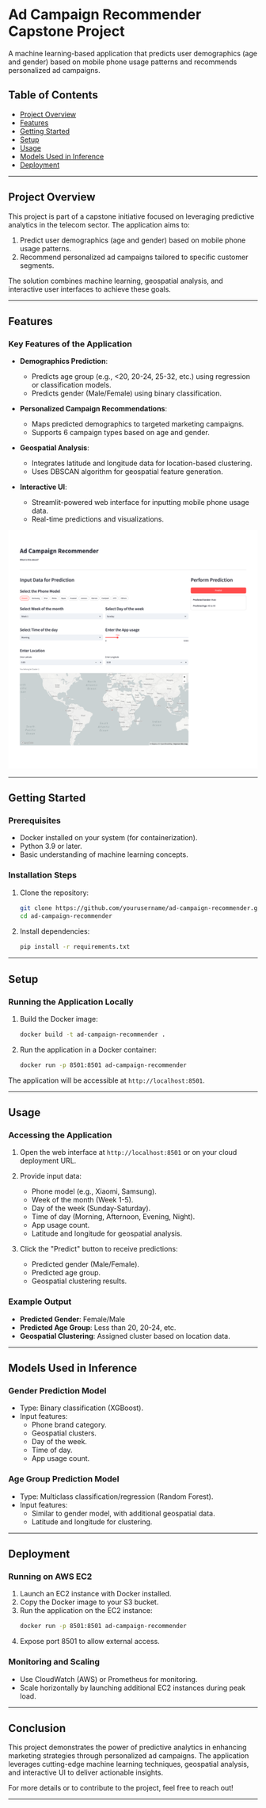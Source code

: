 # Ad Campaign Recommender Capstone Project

A machine learning-based application that predicts user demographics (age and gender) based on mobile phone usage patterns and recommends personalized ad campaigns.

## Table of Contents
- [Project Overview](#project-overview)
- [Features](#features)
- [Getting Started](#getting-started)
- [Setup](#setup)
- [Usage](#usage)
- [Models Used in Inference](#models-used-in-inference)
- [Deployment](#deployment)

---

## Project Overview

This project is part of a capstone initiative focused on leveraging predictive analytics in the telecom sector. The application aims to:

1. Predict user demographics (age and gender) based on mobile phone usage patterns.
2. Recommend personalized ad campaigns tailored to specific customer segments.

The solution combines machine learning, geospatial analysis, and interactive user interfaces to achieve these goals.

---

## Features

### Key Features of the Application
- **Demographics Prediction**:
  - Predicts age group (e.g., <20, 20-24, 25-32, etc.) using regression or classification models.
  - Predicts gender (Male/Female) using binary classification.

- **Personalized Campaign Recommendations**:
  - Maps predicted demographics to targeted marketing campaigns.
  - Supports 6 campaign types based on age and gender.

- **Geospatial Analysis**:
  - Integrates latitude and longitude data for location-based clustering.
  - Uses DBSCAN algorithm for geospatial feature generation.

- **Interactive UI**:
  - Streamlit-powered web interface for inputting mobile phone usage data.
  - Real-time predictions and visualizations.

![](App_Screenshot.png)

---

## Getting Started

### Prerequisites
- Docker installed on your system (for containerization).
- Python 3.9 or later.
- Basic understanding of machine learning concepts.

### Installation Steps
1. Clone the repository:
   ```bash
   git clone https://github.com/yourusername/ad-campaign-recommender.git
   cd ad-campaign-recommender
   ```

2. Install dependencies:
   ```bash
   pip install -r requirements.txt
   ```

---

## Setup

### Running the Application Locally
1. Build the Docker image:
   ```bash
   docker build -t ad-campaign-recommender .
   ```

2. Run the application in a Docker container:
   ```bash
   docker run -p 8501:8501 ad-campaign-recommender
   ```

The application will be accessible at `http://localhost:8501`.

---

## Usage

### Accessing the Application
1. Open the web interface at `http://localhost:8501` or on your cloud deployment URL.
2. Provide input data:
   - Phone model (e.g., Xiaomi, Samsung).
   - Week of the month (Week 1-5).
   - Day of the week (Sunday-Saturday).
   - Time of day (Morning, Afternoon, Evening, Night).
   - App usage count.
   - Latitude and longitude for geospatial analysis.

3. Click the "Predict" button to receive predictions:
   - Predicted gender (Male/Female).
   - Predicted age group.
   - Geospatial clustering results.

### Example Output
- **Predicted Gender**: Female/Male
- **Predicted Age Group**: Less than 20, 20-24, etc.
- **Geospatial Clustering**: Assigned cluster based on location data.

---

## Models Used in Inference

### Gender Prediction Model
- Type: Binary classification (XGBoost).
- Input features:
  - Phone brand category.
  - Geospatial clusters.
  - Day of the week.
  - Time of day.
  - App usage count.

### Age Group Prediction Model
- Type: Multiclass classification/regression (Random Forest).
- Input features:
  - Similar to gender model, with additional geospatial data.
  - Latitude and longitude for clustering.

---

## Deployment

### Running on AWS EC2
1. Launch an EC2 instance with Docker installed.
2. Copy the Docker image to your S3 bucket.
3. Run the application on the EC2 instance:
   ```bash
   docker run -p 8501:8501 ad-campaign-recommender
   ```
4. Expose port 8501 to allow external access.

### Monitoring and Scaling
- Use CloudWatch (AWS) or Prometheus for monitoring.
- Scale horizontally by launching additional EC2 instances during peak load.

---

## Conclusion

This project demonstrates the power of predictive analytics in enhancing marketing strategies through personalized ad campaigns. The application leverages cutting-edge machine learning techniques, geospatial analysis, and interactive UI to deliver actionable insights.

For more details or to contribute to the project, feel free to reach out!

---
